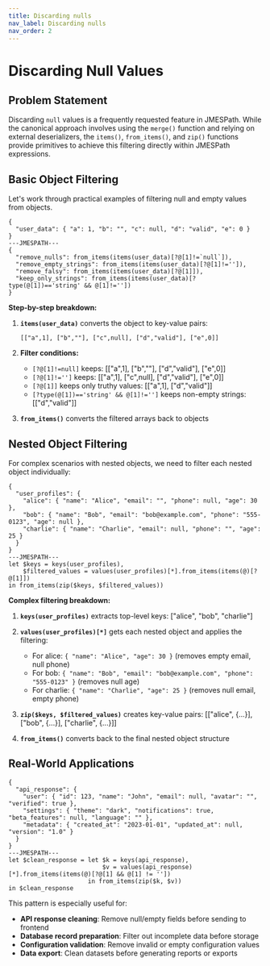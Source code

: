 ```yaml
---
title: Discarding nulls
nav_label: Discarding nulls
nav_order: 2
---
```


# Discarding Null Values

## Problem Statement

Discarding ```null``` values is a frequently requested feature in JMESPath. While the canonical approach involves using the ```merge()``` function and relying on external deserializers, the ```items()```, ```from_items()```, and ```zip()``` functions provide primitives to achieve this filtering directly within JMESPath expressions.

## Basic Object Filtering

Let's work through practical examples of filtering null and empty values from objects.

```jmespath-interactive Basic Null Filtering
{
  "user_data": { "a": 1, "b": "", "c": null, "d": "valid", "e": 0 }
}
---JMESPATH---
{
  "remove_nulls": from_items(items(user_data)[?@[1]!=`null`]),
  "remove_empty_strings": from_items(items(user_data)[?@[1]!='']),
  "remove_falsy": from_items(items(user_data)[?@[1]]),
  "keep_only_strings": from_items(items(user_data)[?type(@[1])=='string' && @[1]!=''])
}
```

**Step-by-step breakdown:**

1. **`items(user_data)`** converts the object to key-value pairs:
   ```
   [["a",1], ["b",""], ["c",null], ["d","valid"], ["e",0]]
   ```

2. **Filter conditions:**
   - `[?@[1]!=null]` keeps: [["a",1], ["b",""], ["d","valid"], ["e",0]]
   - `[?@[1]!='']` keeps: [["a",1], ["c",null], ["d","valid"], ["e",0]]
   - `[?@[1]]` keeps only truthy values: [["a",1], ["d","valid"]]
   - `[?type(@[1])=='string' && @[1]!='']` keeps non-empty strings: [["d","valid"]]

3. **`from_items()`** converts the filtered arrays back to objects

## Nested Object Filtering

For complex scenarios with nested objects, we need to filter each nested object individually:

```jmespath-interactive Nested Object Filtering
{
  "user_profiles": {
    "alice": { "name": "Alice", "email": "", "phone": null, "age": 30 },
    "bob": { "name": "Bob", "email": "bob@example.com", "phone": "555-0123", "age": null },
    "charlie": { "name": "Charlie", "email": null, "phone": "", "age": 25 }
  }
}
---JMESPATH---
let $keys = keys(user_profiles),
    $filtered_values = values(user_profiles)[*].from_items(items(@)[?@[1]])
in from_items(zip($keys, $filtered_values))
```

**Complex filtering breakdown:**

1. **`keys(user_profiles)`** extracts top-level keys: ["alice", "bob", "charlie"]

2. **`values(user_profiles)[*]`** gets each nested object and applies the filtering:
   - For alice: `{ "name": "Alice", "age": 30 }` (removes empty email, null phone)
   - For bob: `{ "name": "Bob", "email": "bob@example.com", "phone": "555-0123" }` (removes null age)
   - For charlie: `{ "name": "Charlie", "age": 25 }` (removes null email, empty phone)

3. **`zip($keys, $filtered_values)`** creates key-value pairs: [["alice", {...}], ["bob", {...}], ["charlie", {...}]]

4. **`from_items()`** converts back to the final nested object structure

## Real-World Applications

```jmespath-interactive API Response Cleaning
{
  "api_response": {
    "user": { "id": 123, "name": "John", "email": null, "avatar": "", "verified": true },
    "settings": { "theme": "dark", "notifications": true, "beta_features": null, "language": "" },
    "metadata": { "created_at": "2023-01-01", "updated_at": null, "version": "1.0" }
  }
}
---JMESPATH---
let $clean_response = let $k = keys(api_response),
                          $v = values(api_response)[*].from_items(items(@)[?@[1] && @[1] != ''])
                      in from_items(zip($k, $v))
in $clean_response
```

This pattern is especially useful for:
- **API response cleaning**: Remove null/empty fields before sending to frontend
- **Database record preparation**: Filter out incomplete data before storage
- **Configuration validation**: Remove invalid or empty configuration values
- **Data export**: Clean datasets before generating reports or exports


